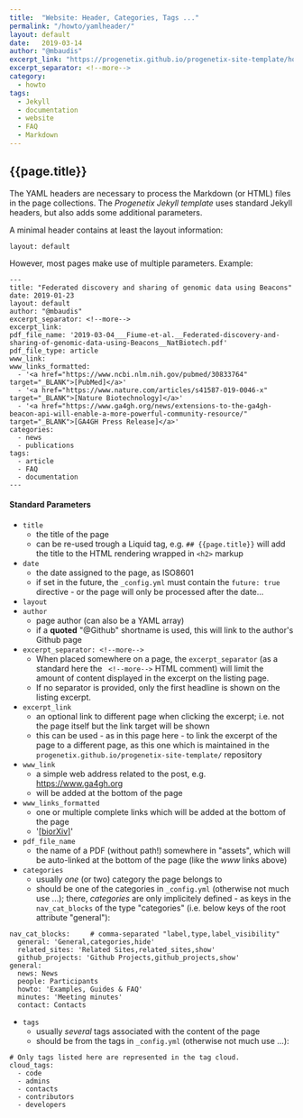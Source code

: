 ```yaml
---
title:  "Website: Header, Categories, Tags ..."
permalink: "/howto/yamlheader/"
layout: default
date:   2019-03-14
author: "@mbaudis"
excerpt_link: "https://progenetix.github.io/progenetix-site-template/howto/yamlheader/"
excerpt_separator: <!--more-->
category:
  - howto
tags:
  - Jekyll
  - documentation
  - website
  - FAQ
  - Markdown
---
```


## {{page.title}}

The YAML headers are necessary to process the Markdown (or HTML) files in the page collections. The _Progenetix Jekyll template_ uses standard Jekyll headers, but also adds some additional  parameters.

<!--more-->

<!--
This page is updated at the "excerpt_link" location linked in the header.
-->

A minimal header contains at least the layout information:

```
layout: default
```

However, most pages make use of multiple parameters. Example:

```
---
title: "Federated discovery and sharing of genomic data using Beacons"
date: 2019-01-23
layout: default
author: "@mbaudis"
excerpt_separator: <!--more-->
excerpt_link:
pdf_file_name: '2019-03-04___Fiume-et-al.__Federated-discovery-and-sharing-of-genomic-data-using-Beacons__NatBiotech.pdf'
pdf_file_type: article
www_link: 
www_links_formatted:
  - '<a href="https://www.ncbi.nlm.nih.gov/pubmed/30833764" target="_BLANK">[PubMed]</a>'
  - '<a href="https://www.nature.com/articles/s41587-019-0046-x" target="_BLANK">[Nature Biotechnology]</a>'
  - '<a href="https://www.ga4gh.org/news/extensions-to-the-ga4gh-beacon-api-will-enable-a-more-powerful-community-resource/" target="_BLANK">[GA4GH Press Release]</a>'
categories: 
  - news
  - publications
tags: 
  - article
  - FAQ
  - documentation
---
```

#### Standard Parameters

* `title`
    - the title of the page
    - can be re-used trough a Liquid tag, e.g. `## {{page.title}}` will add the title to the HTML rendering wrapped in `<h2>` markup
* `date`
    - the date assigned to the page, as ISO8601
    - if set in the future, the `_config.yml` must contain the `future: true` directive - or the page will only be processed after the date...
* `layout`
* `author`
    - page author (can also be a YAML array)
    - if a __quoted__ "@Github" shortname is used, this will link to the author's Github page
* `excerpt_separator: <!--more-->`
    - When placed somewhere on a page, the `excerpt_separator` (as a standard here the ` <!--more-->` HTML comment) will limit the amount of content displayed in the excerpt on the listing page.
    - If no separator is provided, only the first headline is shown on the listing excerpt.
* `excerpt_link`
    - an optional link to different page when clicking the excerpt; i.e. not the page itself but the link target will be shown
    - this can be used - as in this page here - to link the excerpt of the page to a different page, as this one which is maintained in the `progenetix.github.io/progenetix-site-template/` repository
* `www_link`
    - a simple web address related to the post, e.g. https://www.ga4gh.org
    - will be added at the bottom of the page
* `www_links_formatted`
    - one or multiple complete links which will be added at the bottom of the page
    - '<a href="https://www.biorxiv.org" target="_blank">[biorXiv]</a>'
* `pdf_file_name`
    - the name of a PDF (without path!) somewhere in "assets", which will be auto-linked at the bottom of the page (like the _www_ links above)
* `categories`
    - usually *one* (or two) category the page belongs to
    - should be one of the categories in `_config.yml` (otherwise not much use ...); there, _categories_ are only implicitely defined - as keys in the `nav_cat_blocks` of the type "categories" (i.e. below keys of the root attribute "general"):
```
nav_cat_blocks:     # comma-separated "label,type,label_visibility"
  general: 'General,categories,hide'
  related_sites: 'Related Sites,related_sites,show'
  github_projects: 'Github Projects,github_projects,show'
general:
  news: News
  people: Participants
  howto: 'Examples, Guides & FAQ'
  minutes: 'Meeting minutes'
  contact: Contacts
```
* `tags`
    - usually *several* tags associated with the content of the page
    - should be from the tags in `_config.yml` (otherwise not much use ...):
```
# Only tags listed here are represented in the tag cloud.
cloud_tags:
  - code
  - admins
  - contacts
  - contributors
  - developers
````
